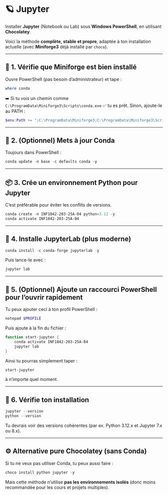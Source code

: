 # :ringed_planet: Jupyter

Installer **Jupyter** (Notebook ou Lab) sous **Windows PowerShell**, en utilisant **Chocolatey**.

Voici la méthode **complète, stable et propre**, adaptée à ton installation actuelle (avec **Miniforge3** déjà installé par `choco`).

---

## 🧰 1. Vérifie que Miniforge est bien installé

Ouvre PowerShell (pas besoin d’administrateur) et tape :

```powershell
where conda
```

➡️ Si tu vois un chemin comme
`C:\ProgramData\Miniforge3\Scripts\conda.exe`
✅ tu es prêt.
Sinon, ajoute-le au PATH :

```powershell
$env:Path += ";C:\ProgramData\Miniforge3;C:\ProgramData\Miniforge3\Scripts"
```

---

## 🧩 2. (Optionnel) Mets à jour Conda

Toujours dans PowerShell :

```powershell
conda update -n base -c defaults conda -y
```

---

## 📦 3. Crée un environnement Python pour Jupyter

C’est préférable pour éviter les conflits de versions.

```powershell
conda create -n INF1042-203-25A-04 python=3.12 -y
conda activate INF1042-203-25A-04
```

---

## 🧠 4. Installe **JupyterLab (plus moderne)**

```powershell
conda install -c conda-forge jupyterlab -y
```

Puis lance-le avec :

```powershell
jupyter lab
```

---

## 🧭 5. (Optionnel) Ajoute un raccourci PowerShell pour l’ouvrir rapidement

Tu peux ajouter ceci à ton profil PowerShell :

```powershell
notepad $PROFILE
```

Puis ajoute à la fin du fichier :

```powershell
function start-jupyter {
    conda activate INF1042-203-25A-04
    jupyter lab
}
```

Ainsi tu pourras simplement taper :

```powershell
start-jupyter
```

à n’importe quel moment.

---

## 🧹 6. Vérifie ton installation

```powershell
jupyter --version
python --version
```

Tu devrais voir des versions cohérentes (par ex. Python 3.12.x et Jupyter 7.x ou 8.x).

---

## ⚙️ Alternative pure Chocolatey (sans Conda)

Si tu ne veux pas utiliser Conda, tu peux aussi faire :

```powershell
choco install python jupyter -y
```

Mais cette méthode n’utilise **pas les environnements isolés** (donc moins recommandée pour les cours et projets multiples).

